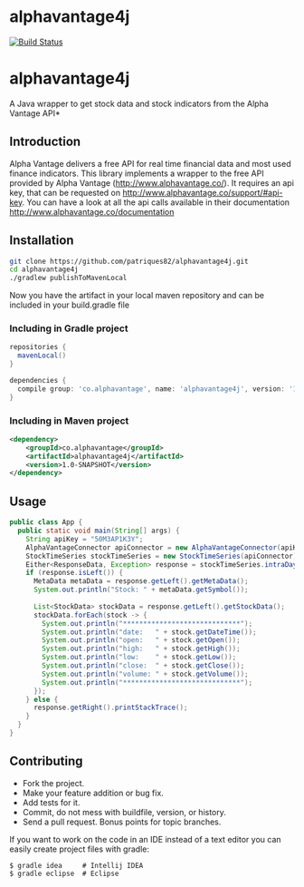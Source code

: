 # alphavantage4j

[![Build Status](https://travis-ci.org/patriques82/alphavantage4j.svg?branch=master)](https://travis-ci.org/patriques82/alphavantage4j)

# alphavantage4j

A Java wrapper to get stock data and stock indicators from the Alpha Vantage API*

## Introduction

Alpha Vantage delivers a free API for real time financial data and most used finance indicators. This library implements a wrapper to the free API provided by Alpha
Vantage (http://www.alphavantage.co/). It requires an api key, that can be requested on http://www.alphavantage.co/support/#api-key. You can have a look at all the api 
calls available in their documentation http://www.alphavantage.co/documentation

## Installation

```sh
git clone https://github.com/patriques82/alphavantage4j.git
cd alphavantage4j
./gradlew publishToMavenLocal
```
Now you have the artifact in your local maven repository and can be included in your build.gradle file

### Including in Gradle project

```groovy
repositories {
  mavenLocal()
}

dependencies {
  compile group: 'co.alphavantage', name: 'alphavantage4j', version: '1.0-SNAPSHOT'
}
```

### Including in Maven project
```xml
<dependency>
    <groupId>co.alphavantage</groupId>
    <artifactId>alphavantage4j</artifactId>
    <version>1.0-SNAPSHOT</version>
</dependency>
```

## Usage
```java
public class App {
  public static void main(String[] args) {
    String apiKey = "50M3AP1K3Y";
    AlphaVantageConnector apiConnector = new AlphaVantageConnector(apiKey, 30000);
    StockTimeSeries stockTimeSeries = new StockTimeSeries(apiConnector);
    Either<ResponseData, Exception> response = stockTimeSeries.intraDay("MSFT", Interval.ONE_MIN, OutputSize.COMPACT);
    if (response.isLeft()) {
      MetaData metaData = response.getLeft().getMetaData();
      System.out.println("Stock: " + metaData.getSymbol());
      
      List<StockData> stockData = response.getLeft().getStockData();
      stockData.forEach(stock -> {
        System.out.println("*****************************");
        System.out.println("date:   " + stock.getDateTime());
        System.out.println("open:   " + stock.getOpen());
        System.out.println("high:   " + stock.getHigh());
        System.out.println("low:    " + stock.getLow());
        System.out.println("close:  " + stock.getClose());
        System.out.println("volume: " + stock.getVolume());
        System.out.println("*****************************");
      });
    } else {
      response.getRight().printStackTrace();
    }
  }
}
```

## Contributing
   
  * Fork the project.
  * Make your feature addition or bug fix.
  * Add tests for it.
  * Commit, do not mess with buildfile, version, or history.
  * Send a pull request. Bonus points for topic branches.

If you want to work on the code in an IDE instead of a text editor you can
easily create project files with gradle:

    $ gradle idea     # Intellij IDEA
    $ gradle eclipse  # Eclipse